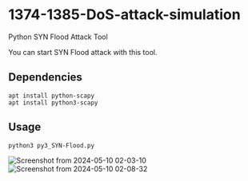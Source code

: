 # 1374-1385-DoS-attack-simulation

Python SYN Flood Attack Tool

You can start SYN Flood attack with this tool.

## Dependencies
```
apt install python-scapy
apt install python3-scapy
```

## Usage

```
python3 py3_SYN-Flood.py
```

![Screenshot from 2024-05-10 02-03-10](https://github.com/CnsLabMnit/1374-1385-DoS-attack-simulation/assets/169425373/6e3c5c0c-27cc-490d-a7da-4a38770681b2)
![Screenshot from 2024-05-10 02-08-32](https://github.com/CnsLabMnit/1374-1385-DoS-attack-simulation/assets/169425373/4be54718-631c-453d-9af3-737e980ac84f)

